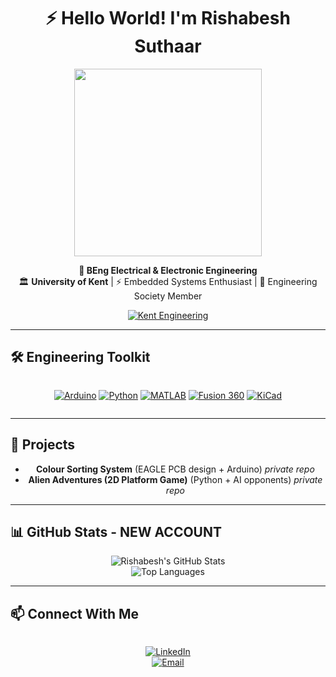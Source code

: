 <div align="center">
  
# ⚡ Hello World! I'm Rishabesh Suthaar  

<img src="https://media4.giphy.com/media/v1.Y2lkPTc5MGI3NjExbW91ODhqbHJvMzZjYWhkNXJvMWpsaGhydjA4Mjl3N25jOHlleHp3YiZlcD12MV9pbnRlcm5hbF9naWZfYnlfaWQmY3Q9Zw/ToMjGpyHdJiioVfdtK0/giphy.gif" width="300">  

**🔌 BEng Electrical & Electronic Engineering**  
🏛️ **University of Kent** | ⚡ Embedded Systems Enthusiast | 🤖 Engineering Society Member  

[![Kent Engineering](https://img.shields.io/badge/University_of_Kent-00205B?style=for-the-flat&logo=university&logoColor=white)](https://www.kent.ac.uk/engineering)  

</div>

---

## **🛠️ Engineering Toolkit**  

<div align="center" style="display: flex; flex-wrap: wrap; gap: 10px; justify-content: center;">

[![Arduino](https://img.shields.io/badge/Arduino-00979D?style=for-the-badge&logo=arduino&logoColor=blue)](https://github.com/topics/arduino)
[![Python](https://img.shields.io/badge/Python-3776AB?style=for-the-badge&logo=python&logoColor=yellow)](https://github.com/topics/python)
[![MATLAB](https://img.shields.io/badge/MATLAB-0076A8?style=for-the-badge&logo=mathworks&logoColor=white)](https://github.com/topics/matlab)
[![Fusion 360](https://img.shields.io/badge/Fusion_360-0696D7?style=for-the-badge&logo=autodesk&logoColor=orange)](https://github.com/topics/fusion360)
[![KiCad](https://img.shields.io/badge/KiCad-314CB0?style=for-the-badge&logo=kicad&logoColor=white)](https://github.com/topics/kicad)  

</div>

---

## **🔬 Projects**  

<div align="center">
  
- **Colour Sorting System** (EAGLE PCB design + Arduino)  _private repo_
- **Alien Adventures (2D Platform Game)** (Python + AI opponents)  _private repo_

</div>

---

## **📊 GitHub Stats - NEW ACCOUNT**  

<div align="center">
  
![Rishabesh's GitHub Stats](https://github-readme-stats.vercel.app/api?username=rishabesh&show_icons=true&theme=dark&hide_border=true&bg_color=00205B&title_color=00FFFF&icon_color=00FFFF&text_color=FFFFFF)  
![Top Languages](https://github-readme-stats.vercel.app/api/top-langs/?username=rishabesh&layout=compact&theme=dark&hide_border=true&bg_color=00205B&title_color=00FFFF&text_color=FFFFFF)  

</div>

---

## **📫 Connect With Me**  

<div align="center" style="display: flex; flex-wrap: wrap; gap: 10px; justify-content: center;">

[![LinkedIn](https://img.shields.io/badge/LinkedIn-Connect_Professionally-0077B5?style=for-the-badge&logo=linkedin&logoColor=white)](https://linkedin.com/in/rishabesh)  
[![Email](https://img.shields.io/badge/Email-----@kent.ac.uk-D14836?style=for-the-badge&logo=gmail&logoColor=white)](mailto:----)    

</div>

